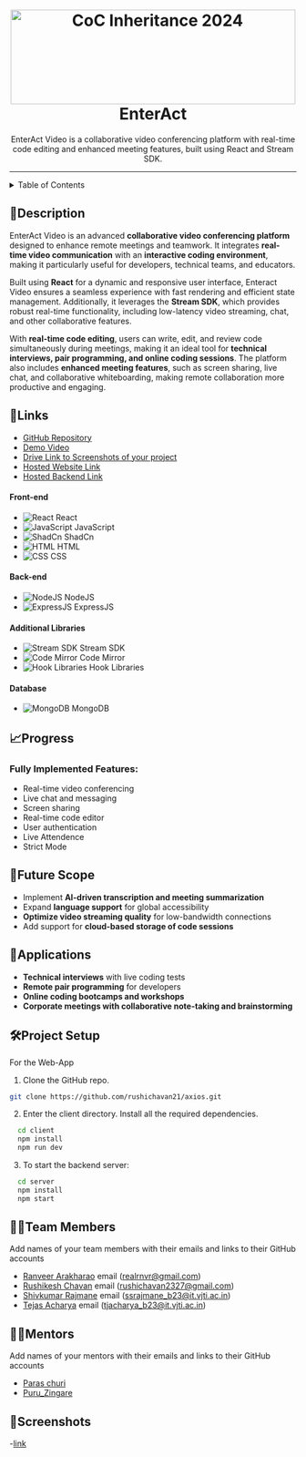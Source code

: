 <h1 align="center">
  <a href="https://github.com/CommunityOfCoders/Inheritance-2024">
    <img src="./Untitled.png" alt="CoC Inheritance 2024" width="500" height="166">
  </a>
  <br>
 EnterAct
</h1>

<div align="center">
EnterAct Video is a collaborative video conferencing platform with real-time code editing and enhanced meeting features, built using React and Stream SDK.
</div>
<hr>

<details>
<summary>Table of Contents</summary>

- [Description](#description)
- [Links](#links)
- [Tech Stack](#tech-stack)
- [Progress](#progress)
- [Future Scope](#future-scope)
- [Applications](#applications)
- [Project Setup](#project-setup)
- [Usage](#usage)
- [Team Members](#team-members)
- [Mentors](#mentors)
- [Screenshots](#screenshots)

</details>

## 📝Description
EnterAct Video is an advanced **collaborative video conferencing platform** designed to enhance remote meetings and teamwork. It integrates **real-time video communication** with an **interactive coding environment**, making it particularly useful for developers, technical teams, and educators.

Built using **React** for a dynamic and responsive user interface, Enteract Video ensures a seamless experience with fast rendering and efficient state management. Additionally, it leverages the **Stream SDK**, which provides robust real-time functionality, including low-latency video streaming, chat, and other collaborative features.

With **real-time code editing**, users can write, edit, and review code simultaneously during meetings, making it an ideal tool for **technical interviews, pair programming, and online coding sessions**. The platform also includes **enhanced meeting features**, such as screen sharing, live chat, and collaborative whiteboarding, making remote collaboration more productive and engaging.

## 🔗Links

- [GitHub Repository](https://github.com/rushichavan21/axios)
- [Demo Video](https://drive.google.com/drive/folders/11BZeFkPkF-O0Ek4oG_WOH19e5C8pOG_K?usp=sharing)
- [Drive Link to Screenshots of your project](https://drive.google.com/drive/folders/11BZeFkPkF-O0Ek4oG_WOH19e5C8pOG_K?usp=sharing)
- [Hosted Website Link](https://enteract-video.vercel.app/)
- [Hosted Backend Link](https://axios-fky5.vercel.app/)


#### Front-end  
- ![React](https://img.shields.io/badge/-React-61DAFB?logo=react&logoColor=white&style=flat) React  
- ![JavaScript](https://img.shields.io/badge/-JavaScript-F7DF1E?logo=javascript&logoColor=black&style=flat) JavaScript  
- ![ShadCn](https://img.shields.io/badge/-ShadCn-000000?logo=tailwindcss&logoColor=white&style=flat) ShadCn  
- ![HTML](https://img.shields.io/badge/-HTML-E34F26?logo=html5&logoColor=white&style=flat) HTML  
- ![CSS](https://img.shields.io/badge/-CSS-1572B6?logo=css3&logoColor=white&style=flat) CSS  

#### Back-end  
- ![NodeJS](https://img.shields.io/badge/-Node.js-339933?logo=node.js&logoColor=white&style=flat) NodeJS  
- ![ExpressJS](https://img.shields.io/badge/-Express.js-000000?logo=express&logoColor=white&style=flat) ExpressJS  

#### Additional Libraries  
- ![Stream SDK](https://img.shields.io/badge/-Stream%20SDK-0E83CD?logo=streamlit&logoColor=white&style=flat) Stream SDK  
- ![Code Mirror](https://img.shields.io/badge/-Code%20Mirror-F50057?logo=codemirror&logoColor=white&style=flat) Code Mirror  
- ![Hook Libraries](https://img.shields.io/badge/-Hooks-ff4088?logo=react&logoColor=white&style=flat) Hook Libraries  

#### Database  
- ![MongoDB](https://img.shields.io/badge/-MongoDB-47A248?logo=mongodb&logoColor=white&style=flat) MongoDB  


## 📈Progress
### Fully Implemented Features:
- Real-time video conferencing
- Live chat and messaging
- Screen sharing
- Real-time code editor
- User authentication
- Live Attendence
- Strict Mode
  
## 🔮Future Scope
- Implement **AI-driven transcription and meeting summarization**
- Expand **language support** for global accessibility
- **Optimize video streaming quality** for low-bandwidth connections
- Add support for **cloud-based storage of code sessions**

## 💸Applications
- **Technical interviews** with live coding tests
- **Remote pair programming** for developers
- **Online coding bootcamps and workshops**
- **Corporate meetings with collaborative note-taking and brainstorming**

## 🛠Project Setup

For the Web-App
1. Clone the GitHub repo.
```bash
git clone https://github.com/rushichavan21/axios.git
```
2. Enter the client directory. Install all the required dependencies.
```bash
  cd client
  npm install
  npm run dev
```

3. To start the backend server:
```bash
  cd server
  npm install
  npm start
```

## 👨‍💻Team Members
Add names of your team members with their emails and links to their GitHub accounts

- [Ranveer Arakharao](https://github.com/realrnvr)   email (realrnvr@gmail.com)
- [Rushikesh Chavan](https://github.com/rushichavan21) email (rushichavan2327@gmail.com)
- [Shivkumar Rajmane](https://github.com/workoutbud-github)  email (ssrajmane_b23@it.vjti.ac.in)
- [Tejas Acharya](https://github.com/Tejas-A11) email (tjacharya_b23@it.vjti.ac.in)

## 👨‍🏫Mentors
Add names of your mentors with their emails and links to their GitHub accounts

- [Paras churi](https://github.com/paraschuri)
- [Puru_Zingare](https://github.com/puruz14)

## 📱Screenshots
  -[link](https://drive.google.com/drive/folders/11BZeFkPkF-O0Ek4oG_WOH19e5C8pOG_K?usp=sharing)
